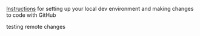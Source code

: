 <a href="https://docs.google.com/document/d/1U6kdUnouKu28XYMVQYfDk0XB8Ry4Flk4h5ZrY0JSM98/edit?usp=sharing" target="_blank">Instructions</a> for setting up your local dev environment and making changes to code with GitHub

testing remote changes
